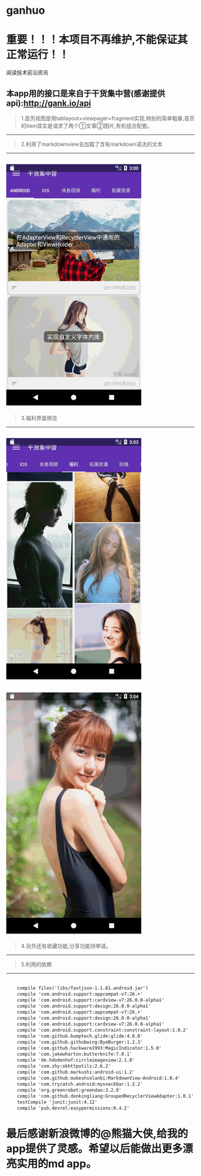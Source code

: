 # ganhuo
# 重要！！！本项目不再维护,不能保证其正常运行！！
阅读技术前沿资讯
## 本app用的接口是来自于干货集中营(感谢提供api):http://gank.io/api
>1.首页视图是用tablayout+viewpager+fragment实现,特别的简单粗暴,首页的item其实是请求了两个①文章②图片,有机组合配套。
---
>2.利用了markdownview去加载了含有markdown语法的文本
---
![Image text](https://raw.githubusercontent.com/Aoyihala/img/master/ganhuo/home.gif)
---
>3.福利界面预览
---
![Image text](https://raw.githubusercontent.com/Aoyihala/img/master/ganhuo/fuli.gif)
---
![Image text](https://raw.githubusercontent.com/Aoyihala/img/master/ganhuo/fuli2.gif)
---
>4.另外还有收藏功能,分享功能待申请。
---
>5.利用的依赖
---
<pre><code>
    compile files('libs/fastjson-1.1.61.android.jar')
    compile 'com.android.support:appcompat-v7:26.+'
    compile 'com.android.support:cardview-v7:26.0.0-alpha1'
    compile 'com.android.support:design:26.0.0-alpha1'
    compile 'com.android.support:appcompat-v7:26.+'
    compile 'com.android.support:design:26.0.0-alpha1'
    compile 'com.android.support:cardview-v7:26.0.0-alpha1'
    compile 'com.android.support.constraint:constraint-layout:1.0.2'
    compile 'com.github.bumptech.glide:glide:4.0.0'
    compile 'com.github.githubwing:ByeBurger:1.2.3'
    compile 'com.github.hackware1993:MagicIndicator:1.5.0'
    compile 'com.jakewharton:butterknife:7.0.1'
    compile 'de.hdodenhof:circleimageview:2.1.0'
    compile 'com.zhy:okhttputils:2.6.2'
    compile 'com.github.markushi:android-ui:1.2'
    compile 'com.github.mukeshsolanki:MarkdownView-Android:1.0.4'
    compile 'com.trycatch.android:mysnackbar:1.2.2'
    compile 'org.greenrobot:greendao:3.2.0'
    compile 'com.github.donkingliang:GroupedRecyclerViewAdapter:1.0.1'
    testCompile 'junit:junit:4.12'
    compile 'pub.devrel:easypermissions:0.4.2'
</pre></code>
# 最后感谢新浪微博的@熊猫大侠,给我的app提供了灵感。希望以后能做出更多漂亮实用的md app。
